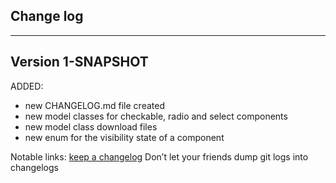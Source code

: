 ## Change log
----------------------

Version 1-SNAPSHOT
-------------

ADDED:

- new CHANGELOG.md file created
- new model classes for checkable, radio and select components
- new model class download files
- new enum for the visibility state of a component

Notable links:
[keep a changelog](http://keepachangelog.com/en/1.0.0/) Don’t let your friends dump git logs into changelogs
